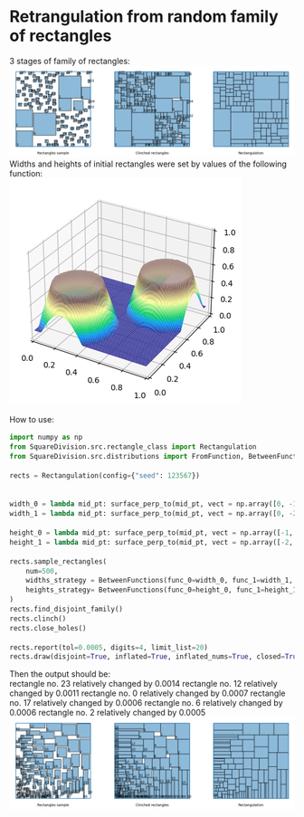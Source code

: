 # Retrangulation from random family of rectangles

3 stages of family of rectangles:\
<img src="SquareDivision\output_example.png" alt="example"/>
Widths and heights of initial rectangles were set by values of the following function:\
<img src="SquareDivision\tepui_distribution.png" alt="tepui_distribution"/>

How to use:
```python
import numpy as np
from SquareDivision.src.rectangle_class import Rectangulation
from SquareDivision.src.distributions import FromFunction, BetweenFunctions, tepui, surface_perp_to

rects = Rectangulation(config={"seed": 123567})


width_0 = lambda mid_pt: surface_perp_to(mid_pt, vect = np.array([0, -1, 5]), val_at_0 = 0.005)
width_1 = lambda mid_pt: surface_perp_to(mid_pt, vect = np.array([0, -2, 10]), val_at_0 = 0.01)

height_0 = lambda mid_pt: surface_perp_to(mid_pt, vect = np.array([-1, 0, 5]), val_at_0 = 0.005)
height_1 = lambda mid_pt: surface_perp_to(mid_pt, vect = np.array([-2, 0, 10]), val_at_0 = 0.01)

rects.sample_rectangles(
    num=500, 
    widths_strategy = BetweenFunctions(func_0=width_0, func_1=width_1, rng=rects.rng), 
    heights_strategy= BetweenFunctions(func_0=height_0, func_1=height_1, rng=rects.rng), 
)
rects.find_disjoint_family()
rects.clinch()
rects.close_holes()

rects.report(tol=0.0005, digits=4, limit_list=20)
rects.draw(disjoint=True, inflated=True, inflated_nums=True, closed=True, closed_nums=False)
```
Then the output should be:\
rectangle no. 23 relatively changed by  0.0014
rectangle no. 12 relatively changed by  0.0011 
rectangle no.  0 relatively changed by  0.0007 
rectangle no. 17 relatively changed by  0.0006 
rectangle no.  6 relatively changed by  0.0006 
rectangle no.  2 relatively changed by  0.0005 
<img src="SquareDivision\output_after_codebox.png" alt="example"/>